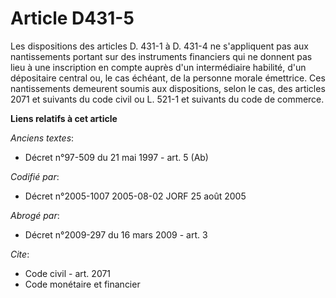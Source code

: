 # Article D431-5

Les dispositions des articles D. 431-1 à D. 431-4 ne s'appliquent pas aux nantissements portant sur des instruments
financiers qui ne donnent pas lieu à une inscription en compte auprès d'un intermédiaire habilité, d'un dépositaire central
ou, le cas échéant, de la personne morale émettrice. Ces nantissements demeurent soumis aux dispositions, selon le cas, des
articles 2071 et suivants du code civil ou L. 521-1 et suivants du code de commerce.

**Liens relatifs à cet article**

_Anciens textes_:

  - Décret n°97-509 du 21 mai 1997 - art. 5 (Ab)

_Codifié par_:

  - Décret n°2005-1007 2005-08-02 JORF 25 août 2005

_Abrogé par_:

  - Décret n°2009-297 du 16 mars 2009 - art. 3

_Cite_:

  - Code civil - art. 2071
  - Code monétaire et financier
